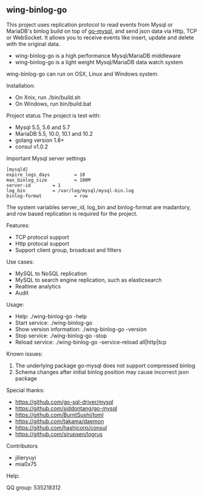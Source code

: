 wing-binlog-go
----
This project uses replication protocol to read events from Mysql or MariaDB's binlog build on top of [go-mysql](https://github.com/siddontang/go-mysql/), and send json data via Http, TCP or WebSocket.
It allows you to receive events like insert, update and delete with the original data.

* wing-binlog-go is a high performance Mysql/MariaDB middleware
* wing-binlog-go is a light weight Mysql/MariaDB data watch system

wing-binlog-go can run on OSX, Linux and Windows system.

Installation:
* On Xnix, run ./bin/build.sh
* On Windows, run bin/build.bat

Project status
The project is test with:
* Mysql 5.5, 5.6 and 5.7
* MariaDB 5.5, 10.0, 10.1 and 10.2
* golang version 1.8+
* consul v1.0.2

Important Mysql server settings
```
[mysqld]
expire_logs_days         = 10
max_binlog_size          = 100M
server-id		 = 1
log_bin			 = /var/log/mysql/mysql-bin.log
binlog-format            = row
```
The system variables server_id, log_bin and binlog-format are madantory, and row based replication is required for the project.


Features:
* TCP protocol support
* Http protocal support
* Support client group, broadcast and filters

Use cases:
* MySQL to NoSQL replication
* MySQL to search engine replication, such as elasticsearch
* Realtime analytics
* Audit

Usage:
* Help: ./wing-binlog-go -help
* Start service: ./wing-binlog-go
* Show version information: ./wing-binlog-go -version
* Stop service: ./wing-binlog-go -stop
* Reload service: ./wing-binlog-go -service-reload all|http|tcp

Known issues:
1. The underlying package go-mysql does not support compressed binlog
2. Schema changes after initial binlog position may cause incorrect json package

Special thanks:
* https://github.com/go-sql-driver/mysql
* https://github.com/siddontang/go-mysql
* https://github.com/BurntSushi/toml
* https://github.com/takama/daemon
* https://github.com/hashicorp/consul
* https://github.com/sirupsen/logrus

Contributors
* jilieryuyi
* mia0x75


Help:

QQ group: 535218312
